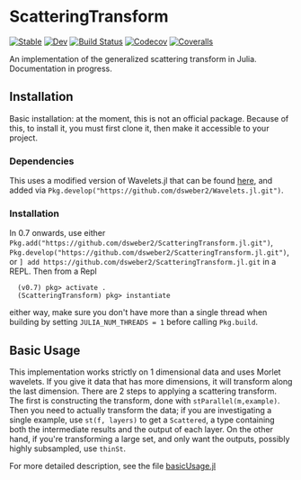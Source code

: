 # ScatteringTransform
[![Stable](https://img.shields.io/badge/docs-stable-blue.svg)](https://dsweber2.github.io/ScatteringTransform.jl/stable)
[![Dev](https://img.shields.io/badge/docs-dev-blue.svg)](https://dsweber2.github.io/ScatteringTransform.jl/dev)
[![Build Status](https://travis-ci.com/dsweber2/ScatteringTransform.jl.svg?branch=master)](https://travis-ci.com/dsweber2/ScatteringTransform.jl)
[![Codecov](https://codecov.io/gh/dsweber2/ScatteringTransform.jl/branch/master/graph/badge.svg)](https://codecov.io/gh/dsweber2/ScatteringTransform.jl)
[![Coveralls](https://coveralls.io/repos/github/dsweber2/ScatteringTransform.jl/badge.svg?branch=master)](https://coveralls.io/github/dsweber2/ScatteringTransform.jl?branch=master)

An implementation of the generalized scattering transform in Julia. Documentation in progress.

## Installation
Basic installation: at the moment, this is not an official package. Because of this, to install it, you must first clone it, then make it accessible to your project.

### Dependencies
This uses a modified version of Wavelets.jl that can be found [here](https://github.com/dsweber2/Wavelets.jl), and added via `Pkg.develop("https://github.com/dsweber2/Wavelets.jl.git")`.

### Installation

 In 0.7 onwards, use either `Pkg.add("https://github.com/dsweber2/ScatteringTransform.jl.git")`, `Pkg.develop("https://github.com/dsweber2/ScatteringTransform.jl.git")`, or `] add https://github.com/dsweber2/ScatteringTransform.jl.git` in a REPL. Then from a Repl
```
  (v0.7) pkg> activate .
  (ScatteringTransform) pkg> instantiate
```
either way, make sure you don't have more than a single thread when building by
setting `JULIA_NUM_THREADS = 1` before calling `Pkg.build`.

## Basic Usage

This implementation works strictly on 1 dimensional data and uses Morlet wavelets. If you give it data that has more dimensions, it will transform along the last dimension. There are 2 steps to applying a scattering transform. The first is constructing the transform, done with `stParallel(m,example)`. Then you need to actually transform the data; if you are investigating a single example, use `st(f, layers)` to get a `Scattered`, a type containing both the intermediate results and the output of each layer. On the other hand, if you're transforming a large set, and only want the outputs, possibly highly subsampled, use `thinSt`.

For more detailed description, see the file [basicUsage.jl](docs/basicUsage.jl)
